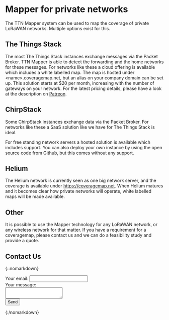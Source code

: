 # Mapper for private networks

The TTN Mapper system can be used to map the coverage of private LoRaWAN networks. Multiple options exist for this.

## The Things Stack

The most The Things Stack instances exchange messages via the Packet Broker. 
TTN Mapper is able to detect the forwarding and the home networks for these messages.
For networks like these a cloud offering is available which includes a white labelled map. 
The map is hosted under &lt;name&gt;.coveragemap.net, but an alias on your company domain can be set up.
This solution starts at $20 per month, increasing with the number of gateways on your network.
For the latest pricing details, please have a look at the description on [Patreon](https://www.patreon.com/ttnmapper).

## ChirpStack
  
Some ChirpStack instances exchange data via the Packet Broker. For networks like these a SaaS solution like we have for The Things Stack is ideal.

For free standing network servers a hosted solution is available which includes support.
You can also deploy your own instance by using the open source code from Github, but this comes without any support.

## Helium

The Helium network is currently seen as one big network server, and the coverage is available under https://coveragemap.net. 
When Helium matures and it becomes clear how private networks will operate, white labelled maps will be made available.

## Other

It is possible to use the Mapper technology for any LoRaWAN network, or any wireless network for that matter. 
If you have a requirement for a coveragemap, please contact us and we can do a feasibility study and provide a quote.

## Contact Us

{::nomarkdown}
<!-- modify this form HTML and place wherever you want your form -->
<form
  action="https://formspree.io/f/xyyoqzwl"
  method="POST"
>
  <div>
    <label>
      Your email:
      <input type="email" name="email">
    </label>
  </div>
  <div>
    <label>
      Your message: <br />
      <textarea name="message"></textarea>
    </label>
  </div>
  <div>
    <button type="submit">Send</button>
  </div>
</form>
{:/nomarkdown}
